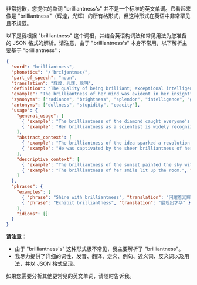 非常抱歉，您提供的单词 "brilliantness's" 并不是一个标准的英文单词。它看起来像是 "brilliantness"（辉煌，光辉）的所有格形式，但这种形式在英语中非常罕见且不规范。

以下是我根据 "brilliantness" 这个词根，并结合英语构词法和常见用法为您准备的 JSON 格式的解析。请注意，由于 "brilliantness's" 本身不常用，以下解析主要基于 "brilliantness"：

```json
{
  "word": "brilliantness",
  "phonetics": "/ˈbrɪljəntnəs/",
  "part_of_speech": "noun",
  "translation": "辉煌，光辉，聪明",
  "definition": "The quality of being brilliant; exceptional intelligence, skill, or talent; great brightness or radiance.",
  "example": "The brilliantness of her mind was evident in her insightful analysis.",
  "synonyms": ["radiance", "brightness", "splendor", "intelligence", "genius"],
  "antonyms": ["dullness", "stupidity", "opacity"],
  "usage": {
    "general_usage": [
      { "example": "The brilliantness of the diamond caught everyone's eye.", "translation": "钻石的光辉吸引了所有人的目光。" },
      { "example": "Her brilliantness as a scientist is widely recognized.", "translation": "她作为科学家的才华广为人知。" }
    ],
    "abstract_context": [
      { "example": "The brilliantness of the idea sparked a revolution.", "translation": "这个想法的光辉引发了一场革命。" },
      { "example": "He was captivated by the sheer brilliantness of her intellect.", "translation": "他被她纯粹的智慧所吸引。" }
    ],
    "descriptive_context": [
      { "example": "The brilliantness of the sunset painted the sky with vibrant colors.", "translation": "日落的光辉将天空染成了鲜艳的色彩。" },
      { "example": "The brilliantness of her smile lit up the room.", "translation": "她灿烂的笑容照亮了整个房间。" }
    ]
  },
  "phrases": {
    "examples": [
      { "phrase": "Shine with brilliantness", "translation": "闪耀着光辉" },
      { "phrase": "Exhibit brilliantness", "translation": "展现出才华" }
    ],
    "idioms": []
  }
}
```

**请注意：**

*   由于 "brilliantness's" 这种形式极不常见，我主要解析了 "brilliantness"。
*   我尽力提供了详细的词性、发音、翻译、定义、例句、近义词、反义词以及用法，并以 JSON 格式呈现。

如果您需要分析其他更常见的英文单词，请随时告诉我。
 